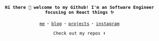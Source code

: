 <h4 align="center"><samp> Hi there 👋  welcome to my Github! I'm an Software Engineer focusing on React things ✨ </samp></h4>

<p align="center">
  <samp>
    <a href="#">me</a> ꞏ
    <a href="#">blog</a> ꞏ
    <a href="#">projects</a> ꞏ
    <a href="https://instagram.com">instagram</a>
  </samp>
</p>

<p align="center"><samp>
  Check out my repos ⬇️  
</p>

<!--
**xecei/xecei** is a ✨ _special_ ✨ repository because its `README.md` (this file) appears on your GitHub profile.

Here are some ideas to get you started:

- 🔭 I’m currently working on ...
- 🌱 I’m currently learning ...
- 👯 I’m looking to collaborate on ...
- 🤔 I’m looking for help with ...
- 💬 Ask me about ...
- 📫 How to reach me: ...
- 😄 Pronouns: ...
- ⚡ Fun fact: ...
-->
